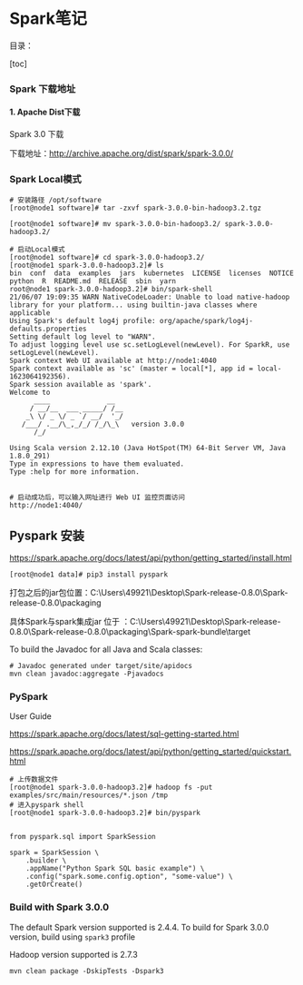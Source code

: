 



# Spark笔记

目录： 

[toc]

### Spark 下载地址

#### 1. Apache Dist下载

Spark 3.0 下载

下载地址：http://archive.apache.org/dist/spark/spark-3.0.0/

### **Spark Local模式**

```shell
# 安装路径 /opt/software
[root@node1 software]# tar -zxvf spark-3.0.0-bin-hadoop3.2.tgz

[root@node1 software]# mv spark-3.0.0-bin-hadoop3.2/ spark-3.0.0-hadoop3.2/

# 启动Local模式
[root@node1 software]# cd spark-3.0.0-hadoop3.2/
[root@node1 spark-3.0.0-hadoop3.2]# ls
bin  conf  data  examples  jars  kubernetes  LICENSE  licenses  NOTICE  python  R  README.md  RELEASE  sbin  yarn
root@node1 spark-3.0.0-hadoop3.2]# bin/spark-shell
21/06/07 19:09:35 WARN NativeCodeLoader: Unable to load native-hadoop library for your platform... using builtin-java classes where applicable
Using Spark's default log4j profile: org/apache/spark/log4j-defaults.properties
Setting default log level to "WARN".
To adjust logging level use sc.setLogLevel(newLevel). For SparkR, use setLogLevel(newLevel).
Spark context Web UI available at http://node1:4040
Spark context available as 'sc' (master = local[*], app id = local-1623064192356).
Spark session available as 'spark'.
Welcome to
      ____              __
     / __/__  ___ _____/ /__
    _\ \/ _ \/ _ `/ __/  '_/
   /___/ .__/\_,_/_/ /_/\_\   version 3.0.0
      /_/

Using Scala version 2.12.10 (Java HotSpot(TM) 64-Bit Server VM, Java 1.8.0_291)
Type in expressions to have them evaluated.
Type :help for more information.


# 启动成功后，可以输入网址进行 Web UI 监控页面访问
http://node1:4040/
```

## Pyspark 安装

https://spark.apache.org/docs/latest/api/python/getting_started/install.html

```shell
[root@node1 data]# pip3 install pyspark
```

打包之后的jar包位置：C:\Users\49921\Desktop\Spark-release-0.8.0\Spark-release-0.8.0\packaging 

具体Spark与spark集成jar 位于 ：C:\Users\49921\Desktop\Spark-release-0.8.0\Spark-release-0.8.0\packaging\Spark-spark-bundle\target

To build the Javadoc for all Java and Scala classes:

```
# Javadoc generated under target/site/apidocs
mvn clean javadoc:aggregate -Pjavadocs
```

### PySpark 

User Guide

https://spark.apache.org/docs/latest/sql-getting-started.html

https://spark.apache.org/docs/latest/api/python/getting_started/quickstart.html

```shell
# 上传数据文件
[root@node1 spark-3.0.0-hadoop3.2]# hadoop fs -put examples/src/main/resources/*.json /tmp
# 进入pyspark shell
[root@node1 spark-3.0.0-hadoop3.2]# bin/pyspark


from pyspark.sql import SparkSession

spark = SparkSession \
    .builder \
    .appName("Python Spark SQL basic example") \
    .config("spark.some.config.option", "some-value") \
    .getOrCreate()
```

### Build with Spark 3.0.0

The default Spark version supported is 2.4.4. To build for Spark 3.0.0 version, build using `spark3` profile

Hadoop version supported is  2.7.3

```
mvn clean package -DskipTests -Dspark3
```
